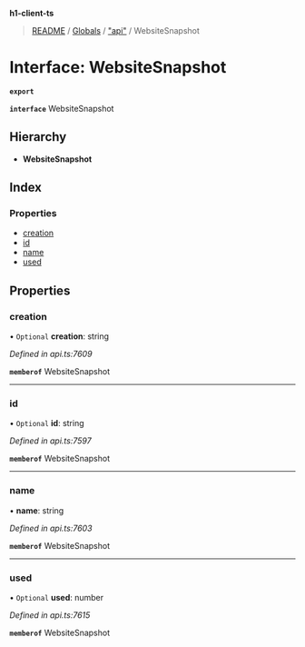 **h1-client-ts**

> [README](../README.md) / [Globals](../globals.md) / ["api"](../modules/_api_.md) / WebsiteSnapshot

# Interface: WebsiteSnapshot

**`export`** 

**`interface`** WebsiteSnapshot

## Hierarchy

* **WebsiteSnapshot**

## Index

### Properties

* [creation](_api_.websitesnapshot.md#creation)
* [id](_api_.websitesnapshot.md#id)
* [name](_api_.websitesnapshot.md#name)
* [used](_api_.websitesnapshot.md#used)

## Properties

### creation

• `Optional` **creation**: string

*Defined in api.ts:7609*

**`memberof`** WebsiteSnapshot

___

### id

• `Optional` **id**: string

*Defined in api.ts:7597*

**`memberof`** WebsiteSnapshot

___

### name

•  **name**: string

*Defined in api.ts:7603*

**`memberof`** WebsiteSnapshot

___

### used

• `Optional` **used**: number

*Defined in api.ts:7615*

**`memberof`** WebsiteSnapshot
